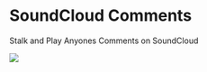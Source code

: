 # SoundCloud Comments
Stalk and Play Anyones Comments on SoundCloud

![](https://i.imgur.com/21LFG5F.png)


